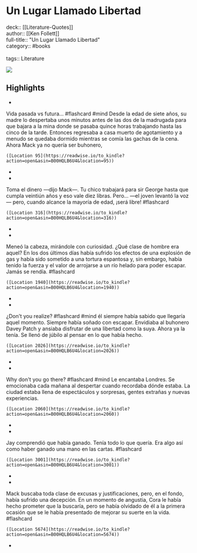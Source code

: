 # Un Lugar Llamado Libertad

deck:: [[Literature-Quotes]]\
author:: [[Ken Follett]]\
full-title:: "Un Lugar Llamado Libertad"\
category:: #books\
\
tags:: Literature  

![](https://m.media-amazon.com/images/I/91pgU9ZcRWL._SY160.jpg)

## Highlights
- 
 Vida pasada vs futura... #flashcard  #mind 
    Desde la edad de siete años, su madre lo despertaba unos minutos antes de las dos de la madrugada para que bajara a la mina donde se pasaba quince horas trabajando hasta las cinco de la tarde. Entonces regresaba a casa muerto de agotamiento y a menudo se quedaba dormido mientras se comía las gachas de la cena. Ahora Mack ya no quería ser buhonero,

    ([Location 95](https://readwise.io/to_kindle?action=open&asin=B00HQLB6U4&location=95))
-
- 

Toma el dinero —dijo Mack—. Tu chico trabajará para sir George hasta que cumpla veintiún años y eso vale diez libras. Pero... —el joven levantó la voz— pero, cuando alcance la mayoría de edad, ¡será libre! #flashcard 


    ([Location 316](https://readwise.io/to_kindle?action=open&asin=B00HQLB6U4&location=316))
-
- 

Meneó la cabeza, mirándole con curiosidad. ¿Qué clase de hombre era aquel? En los dos últimos días había sufrido los efectos de una explosión de gas y había sido sometido a una tortura espantosa y, sin embargo, había tenido la fuerza y el valor de arrojarse a un río helado para poder escapar. Jamás se rendía. #flashcard 


    ([Location 1940](https://readwise.io/to_kindle?action=open&asin=B00HQLB6U4&location=1940))
-
- 
 ¿Don't you realize? #flashcard  #mind 
    él siempre había sabido que llegaría aquel momento. Siempre había soñado con escapar. Envidiaba al buhonero Davey Patch y ansiaba disfrutar de una libertad como la suya. Ahora ya la tenía. Se llenó de júbilo al pensar en lo que había hecho.

    ([Location 2026](https://readwise.io/to_kindle?action=open&asin=B00HQLB6U4&location=2026))
-
- 
 Why don't you go there? #flashcard  #mind 
    Le encantaba Londres. Se emocionaba cada mañana al despertar cuando recordaba dónde estaba. La ciudad estaba llena de espectáculos y sorpresas, gentes extrañas y nuevas experiencias.

    ([Location 2060](https://readwise.io/to_kindle?action=open&asin=B00HQLB6U4&location=2060))
-
- 

Jay comprendió que había ganado. Tenía todo lo que quería. Era algo así como haber ganado una mano en las cartas. #flashcard 


    ([Location 3001](https://readwise.io/to_kindle?action=open&asin=B00HQLB6U4&location=3001))
-
- 

Mack buscaba toda clase de excusas y justificaciones, pero, en el fondo, había sufrido una decepción. En un momento de angustia, Cora le había hecho prometer que la buscaría, pero se había olvidado de él a la primera ocasión que se le había presentado de mejorar su suerte en la vida. #flashcard 


    ([Location 5674](https://readwise.io/to_kindle?action=open&asin=B00HQLB6U4&location=5674))
-
